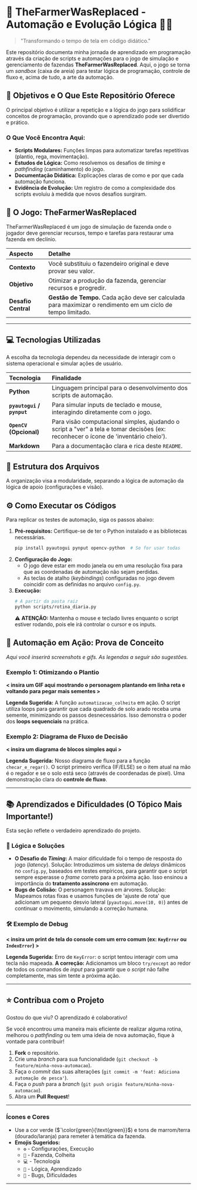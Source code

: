 # 🌾 TheFarmerWasReplaced - Automação e Evolução Lógica 🧑‍🌾

> "Transformando o tempo de tela em código didático."

Este repositório documenta minha jornada de aprendizado em programação através da criação de scripts e automações para o jogo de simulação e gerenciamento de fazendas **TheFarmerWasReplaced**. Aqui, o jogo se torna um *sandbox* (caixa de areia) para testar lógica de programação, controle de fluxo e, acima de tudo, a arte da automação.

## 🚀 Objetivos e O Que Este Repositório Oferece

O principal objetivo é utilizar a repetição e a lógica do jogo para solidificar conceitos de programação, provando que o aprendizado pode ser divertido e prático.

### O Que Você Encontra Aqui:
* **Scripts Modulares:** Funções limpas para automatizar tarefas repetitivas (plantio, rega, movimentação).
* **Estudos de Lógica:** Como resolvemos os desafios de *timing* e *pathfinding* (caminhamento) do jogo.
* **Documentação Didática:** Explicações claras de como e por que cada automação funciona.
* **Evidência de Evolução:** Um registro de como a complexidade dos scripts evoluiu à medida que novos desafios surgiram.

## 🧩 O Jogo: TheFarmerWasReplaced

TheFarmerWasReplaced é um jogo de simulação de fazenda onde o jogador deve gerenciar recursos, tempo e tarefas para restaurar uma fazenda em declínio.

| Aspecto | Detalhe |
| :--- | :--- |
| **Contexto** | Você substituiu o fazendeiro original e deve provar seu valor. |
| **Objetivo** | Otimizar a produção da fazenda, gerenciar recursos e progredir. |
| **Desafio Central** | **Gestão de Tempo.** Cada ação deve ser calculada para maximizar o rendimento em um ciclo de tempo limitado. |

---

## 💻 Tecnologias Utilizadas

A escolha da tecnologia dependeu da necessidade de interagir com o sistema operacional e simular ações de usuário.

| Tecnologia | Finalidade |
| :--- | :--- |
| **Python** | Linguagem principal para o desenvolvimento dos scripts de automação. |
| **`pyautogui` / `pynput`** | Para simular inputs de teclado e mouse, interagindo diretamente com o jogo. |
| **`OpenCV` (Opcional)** | Para visão computacional simples, ajudando o script a "ver" a tela e tomar decisões (ex: reconhecer o ícone de 'inventário cheio'). |
| **Markdown** | Para a documentação clara e rica deste `README`. |

## 📁 Estrutura dos Arquivos

A organização visa a modularidade, separando a lógica de automação da lógica de apoio (configurações e visão).

## ⚙️ Como Executar os Códigos

Para replicar os testes de automação, siga os passos abaixo:

1.  **Pré-requisitos:** Certifique-se de ter o Python instalado e as bibliotecas necessárias.
    ```bash
    pip install pyautogui pynput opencv-python  # Se for usar todas
    ```
2.  **Configuração do Jogo:**
    * O jogo deve estar em modo janela ou em uma resolução fixa para que as coordenadas de automação não sejam perdidas.
    * As teclas de atalho (*keybindings*) configuradas no jogo devem coincidir com as definidas no arquivo `config.py`.
3.  **Execução:**
    ```bash
    # A partir da pasta raiz
    python scripts/rotina_diaria.py
    ```
    ⚠️ **ATENÇÃO:** Mantenha o mouse e teclado livres enquanto o script estiver rodando, pois ele irá controlar o cursor e os inputs.

## 📸 Automação em Ação: Prova de Conceito

*Aqui você inserirá screenshots e gifs. As legendas a seguir são sugestões.*

### Exemplo 1: Otimizando o Plantio

**< insira um GIF aqui mostrando o personagem plantando em linha reta e voltando para pegar mais sementes >**

**Legenda Sugerida:** A função `automatizacao_colheita` em ação. O script utiliza loops para garantir que cada quadrado de solo arado receba uma semente, minimizando os passos desnecessários. Isso demonstra o poder dos **loops sequenciais** na prática.

### Exemplo 2: Diagrama de Fluxo de Decisão

**< insira um diagrama de blocos simples aqui >**

**Legenda Sugerida:** Nosso diagrama de fluxo para a função `checar_e_regar()`. O script primeiro verifica (IF/ELSE) se o item atual na mão é o regador e se o solo está seco (através de coordenadas de pixel). Uma demonstração clara do **controle de fluxo**.

---

## 📚 Aprendizados e Dificuldades (O Tópico Mais Importante!)

Esta seção reflete o verdadeiro aprendizado do projeto.

### 🧠 Lógica e Soluções
* **O Desafio do *Timing*:** A maior dificuldade foi o tempo de resposta do jogo (*latency*). Solução: Introduzimos um sistema de *delays* dinâmicos no `config.py`, baseados em testes empíricos, para garantir que o script sempre esperasse o *frame* correto para a próxima ação. Isso ensinou a importância do **tratamento assíncrono** em automação.
* **Bugs de Colisão:** O personagem travava em árvores. Solução: Mapeamos rotas fixas e usamos funções de 'ajuste de rota' que adicionam um pequeno desvio lateral (`pyautogui.move(10, 0)`) antes de continuar o movimento, simulando a correção humana.

### 🛠️ Exemplo de Debug

**< insira um print de tela do console com um erro comum (ex: `KeyError` ou `IndexError`) >**

**Legenda Sugerida:** Erro de `KeyError`: o script tentou interagir com uma tecla não mapeada. **A correção:** Adicionamos um bloco `try/except` ao redor de todos os comandos de *input* para garantir que o *script* não falhe completamente, mas sim tente a próxima ação.

---

## ⭐ Contribua com o Projeto

Gostou do que viu? O aprendizado é colaborativo!

Se você encontrou uma maneira mais eficiente de realizar alguma rotina, melhorou o *pathfinding* ou tem uma ideia de nova automação, fique à vontade para contribuir!

1.  **Fork** o repositório.
2.  Crie uma *branch* para sua funcionalidade (`git checkout -b feature/minha-nova-automacao`).
3.  Faça o *commit* das suas alterações (`git commit -m 'feat: Adiciona automação de pesca'`).
4.  Faça o *push* para a *branch* (`git push origin feature/minha-nova-automacao`).
5.  Abra um **Pull Request**!

---

### Ícones e Cores
* Use a cor verde ($`\color{green}{\text{green}}$) e tons de marrom/terra (dourado/laranja) para remeter à temática da fazenda.
* **Emojis Sugeridos:**
    * `⚙️` - Configurações, Execução
    * `🌾` - Fazenda, Colheita
    * `💻` - Tecnologia
    * `🧠` - Lógica, Aprendizado
    * `🐛` - Bugs, Dificuldades

---

